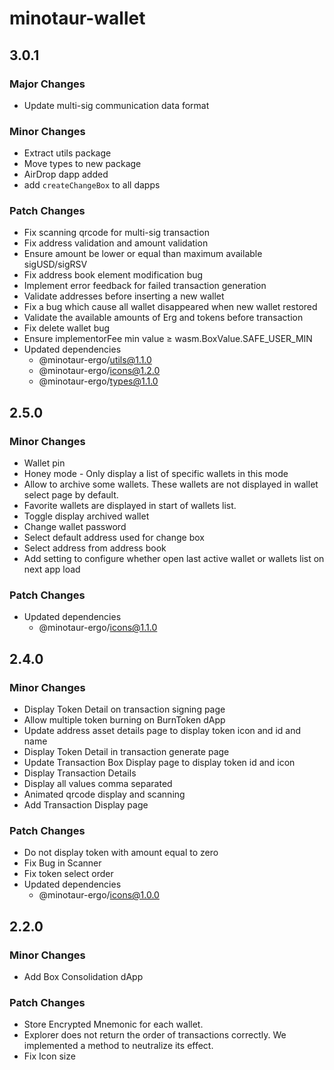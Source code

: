 # minotaur-wallet

## 3.0.1

### Major Changes

- Update multi-sig communication data format

### Minor Changes

- Extract utils package
- Move types to new package
- AirDrop dapp added
- add `createChangeBox` to all dapps

### Patch Changes

- Fix scanning qrcode for multi-sig transaction
- Fix address validation and amount validation
- Ensure amount be lower or equal than maximum available sigUSD/sigRSV
- Fix address book element modification bug
- Implement error feedback for failed transaction generation
- Validate addresses before inserting a new wallet
- Fix a bug which cause all wallet disappeared when new wallet restored
- Validate the available amounts of Erg and tokens before transaction
- Fix delete wallet bug
- Ensure implementorFee min value ≥ wasm.BoxValue.SAFE_USER_MIN
- Updated dependencies
  - @minotaur-ergo/utils@1.1.0
  - @minotaur-ergo/icons@1.2.0
  - @minotaur-ergo/types@1.1.0

## 2.5.0

### Minor Changes

- Wallet pin
- Honey mode - Only display a list of specific wallets in this mode
- Allow to archive some wallets. These wallets are not displayed in wallet select page by default.
- Favorite wallets are displayed in start of wallets list.
- Toggle display archived wallet
- Change wallet password
- Select default address used for change box
- Select address from address book
- Add setting to configure whether open last active wallet or wallets list on next app load

### Patch Changes

- Updated dependencies
  - @minotaur-ergo/icons@1.1.0

## 2.4.0

### Minor Changes

- Display Token Detail on transaction signing page
- Allow multiple token burning on BurnToken dApp
- Update address asset details page to display token icon and id and name
- Display Token Detail in transaction generate page
- Update Transaction Box Display page to display token id and icon
- Display Transaction Details
- Display all values comma separated
- Animated qrcode display and scanning
- Add Transaction Display page

### Patch Changes

- Do not display token with amount equal to zero
- Fix Bug in Scanner
- Fix token select order
- Updated dependencies
  - @minotaur-ergo/icons@1.0.0

## 2.2.0

### Minor Changes

- Add Box Consolidation dApp

### Patch Changes

- Store Encrypted Mnemonic for each wallet.
- Explorer does not return the order of transactions correctly. We implemented a method to neutralize its effect.
- Fix Icon size
